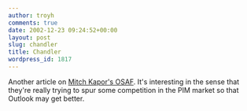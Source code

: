 ```yaml
---
author: troyh
comments: true
date: 2002-12-23 09:24:52+00:00
layout: post
slug: chandler
title: Chandler
wordpress_id: 1817
---
```


Another article on [Mitch Kapor's OSAF](http://digitalmass.boston.com/news/2002/12/20/kapor.html). It's interesting in the sense that they're really trying to spur some competition in the PIM market so that Outlook may get better.
